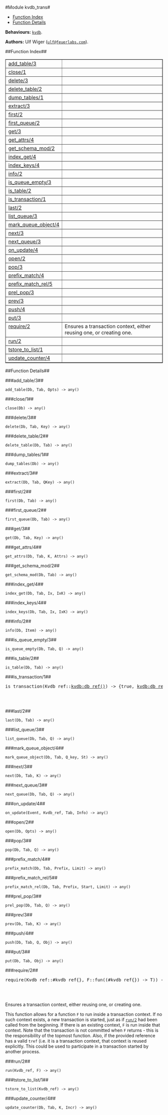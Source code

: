 

#Module kvdb_trans#
* [Function Index](#index)
* [Function Details](#functions)


__Behaviours:__ [`kvdb`](kvdb.md).

__Authors:__ Ulf Wiger ([`ulf@feuerlabs.com`](mailto:ulf@feuerlabs.com)).<a name="index"></a>

##Function Index##


<table width="100%" border="1" cellspacing="0" cellpadding="2" summary="function index"><tr><td valign="top"><a href="#add_table-3">add_table/3</a></td><td></td></tr><tr><td valign="top"><a href="#close-1">close/1</a></td><td></td></tr><tr><td valign="top"><a href="#delete-3">delete/3</a></td><td></td></tr><tr><td valign="top"><a href="#delete_table-2">delete_table/2</a></td><td></td></tr><tr><td valign="top"><a href="#dump_tables-1">dump_tables/1</a></td><td></td></tr><tr><td valign="top"><a href="#extract-3">extract/3</a></td><td></td></tr><tr><td valign="top"><a href="#first-2">first/2</a></td><td></td></tr><tr><td valign="top"><a href="#first_queue-2">first_queue/2</a></td><td></td></tr><tr><td valign="top"><a href="#get-3">get/3</a></td><td></td></tr><tr><td valign="top"><a href="#get_attrs-4">get_attrs/4</a></td><td></td></tr><tr><td valign="top"><a href="#get_schema_mod-2">get_schema_mod/2</a></td><td></td></tr><tr><td valign="top"><a href="#index_get-4">index_get/4</a></td><td></td></tr><tr><td valign="top"><a href="#index_keys-4">index_keys/4</a></td><td></td></tr><tr><td valign="top"><a href="#info-2">info/2</a></td><td></td></tr><tr><td valign="top"><a href="#is_queue_empty-3">is_queue_empty/3</a></td><td></td></tr><tr><td valign="top"><a href="#is_table-2">is_table/2</a></td><td></td></tr><tr><td valign="top"><a href="#is_transaction-1">is_transaction/1</a></td><td></td></tr><tr><td valign="top"><a href="#last-2">last/2</a></td><td></td></tr><tr><td valign="top"><a href="#list_queue-3">list_queue/3</a></td><td></td></tr><tr><td valign="top"><a href="#mark_queue_object-4">mark_queue_object/4</a></td><td></td></tr><tr><td valign="top"><a href="#next-3">next/3</a></td><td></td></tr><tr><td valign="top"><a href="#next_queue-3">next_queue/3</a></td><td></td></tr><tr><td valign="top"><a href="#on_update-4">on_update/4</a></td><td></td></tr><tr><td valign="top"><a href="#open-2">open/2</a></td><td></td></tr><tr><td valign="top"><a href="#pop-3">pop/3</a></td><td></td></tr><tr><td valign="top"><a href="#prefix_match-4">prefix_match/4</a></td><td></td></tr><tr><td valign="top"><a href="#prefix_match_rel-5">prefix_match_rel/5</a></td><td></td></tr><tr><td valign="top"><a href="#prel_pop-3">prel_pop/3</a></td><td></td></tr><tr><td valign="top"><a href="#prev-3">prev/3</a></td><td></td></tr><tr><td valign="top"><a href="#push-4">push/4</a></td><td></td></tr><tr><td valign="top"><a href="#put-3">put/3</a></td><td></td></tr><tr><td valign="top"><a href="#require-2">require/2</a></td><td>Ensures a transaction context, either reusing one, or creating one.</td></tr><tr><td valign="top"><a href="#run-2">run/2</a></td><td></td></tr><tr><td valign="top"><a href="#tstore_to_list-1">tstore_to_list/1</a></td><td></td></tr><tr><td valign="top"><a href="#update_counter-4">update_counter/4</a></td><td></td></tr></table>


<a name="functions"></a>

##Function Details##

<a name="add_table-3"></a>

###add_table/3##


`add_table(Db, Tab, Opts) -> any()`

<a name="close-1"></a>

###close/1##


`close(Db) -> any()`

<a name="delete-3"></a>

###delete/3##


`delete(Db, Tab, Key) -> any()`

<a name="delete_table-2"></a>

###delete_table/2##


`delete_table(Db, Tab) -> any()`

<a name="dump_tables-1"></a>

###dump_tables/1##


`dump_tables(Db) -> any()`

<a name="extract-3"></a>

###extract/3##


`extract(Db, Tab, QKey) -> any()`

<a name="first-2"></a>

###first/2##


`first(Db, Tab) -> any()`

<a name="first_queue-2"></a>

###first_queue/2##


`first_queue(Db, Tab) -> any()`

<a name="get-3"></a>

###get/3##


`get(Db, Tab, Key) -> any()`

<a name="get_attrs-4"></a>

###get_attrs/4##


`get_attrs(Db, Tab, K, Attrs) -> any()`

<a name="get_schema_mod-2"></a>

###get_schema_mod/2##


`get_schema_mod(Db, Tab) -> any()`

<a name="index_get-4"></a>

###index_get/4##


`index_get(Db, Tab, Ix, IxK) -> any()`

<a name="index_keys-4"></a>

###index_keys/4##


`index_keys(Db, Tab, Ix, IxK) -> any()`

<a name="info-2"></a>

###info/2##


`info(Db, Item) -> any()`

<a name="is_queue_empty-3"></a>

###is_queue_empty/3##


`is_queue_empty(Db, Tab, Q) -> any()`

<a name="is_table-2"></a>

###is_table/2##


`is_table(Db, Tab) -> any()`

<a name="is_transaction-1"></a>

###is_transaction/1##


<pre>is_transaction(Kvdb_ref::<a href="kvdb.md#type-db_ref">kvdb:db_ref()</a>) -> {true, <a href="kvdb.md#type-db_ref">kvdb:db_ref()</a>} | false</pre>
<br></br>


<a name="last-2"></a>

###last/2##


`last(Db, Tab) -> any()`

<a name="list_queue-3"></a>

###list_queue/3##


`list_queue(Db, Tab, Q) -> any()`

<a name="mark_queue_object-4"></a>

###mark_queue_object/4##


`mark_queue_object(Db, Tab, Q_key, St) -> any()`

<a name="next-3"></a>

###next/3##


`next(Db, Tab, K) -> any()`

<a name="next_queue-3"></a>

###next_queue/3##


`next_queue(Db, Tab, Q) -> any()`

<a name="on_update-4"></a>

###on_update/4##


`on_update(Event, Kvdb_ref, Tab, Info) -> any()`

<a name="open-2"></a>

###open/2##


`open(Db, Opts) -> any()`

<a name="pop-3"></a>

###pop/3##


`pop(Db, Tab, Q) -> any()`

<a name="prefix_match-4"></a>

###prefix_match/4##


`prefix_match(Db, Tab, Prefix, Limit) -> any()`

<a name="prefix_match_rel-5"></a>

###prefix_match_rel/5##


`prefix_match_rel(Db, Tab, Prefix, Start, Limit) -> any()`

<a name="prel_pop-3"></a>

###prel_pop/3##


`prel_pop(Db, Tab, Q) -> any()`

<a name="prev-3"></a>

###prev/3##


`prev(Db, Tab, K) -> any()`

<a name="push-4"></a>

###push/4##


`push(Db, Tab, Q, Obj) -> any()`

<a name="put-3"></a>

###put/3##


`put(Db, Tab, Obj) -> any()`

<a name="require-2"></a>

###require/2##


<pre>require(Kvdb_ref::#kvdb_ref{}, F::fun((#kvdb_ref{}) -&gt; T)) -&gt; T</pre>
<br></br>




Ensures a transaction context, either reusing one, or creating one.

This function allows for a function `F` to run inside a transaction context.
If no such context exists, a new transaction is started, just as if
[`run/2`](#run-2) had been called from the beginning. If there is an existing
context, `F` is run inside that context. Note that the transaction is not
committed when `F` returns - this is the responsibility of the topmost
function. Also, if the provided reference has a valid `tref` (i.e. it is a
transaction context, that context is reused explicitly. This could be used
to participate in a transaction started by another process.<a name="run-2"></a>

###run/2##


`run(Kvdb_ref, F) -> any()`

<a name="tstore_to_list-1"></a>

###tstore_to_list/1##


`tstore_to_list(Kvdb_ref) -> any()`

<a name="update_counter-4"></a>

###update_counter/4##


`update_counter(Db, Tab, K, Incr) -> any()`

